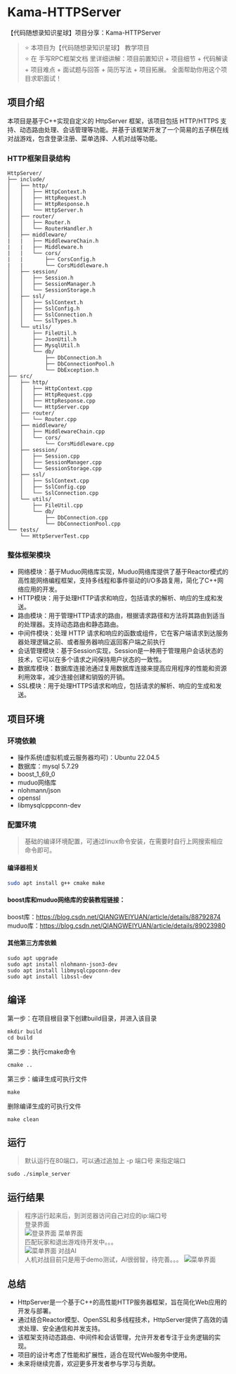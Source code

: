 # Kama-HTTPServer
【代码随想录知识星球】项目分享：Kama-HTTPServer

>⭐️ 本项目为【代码随想录知识星球】 教学项目  
>⭐️ 在 手写RPC框架文档 里详细讲解：项目前置知识 + 项目细节 + 代码解读 + 项目难点 + 面试题与回答 + 简历写法 + 项目拓展。 全面帮助你用这个项目求职面试！
## 项目介绍
本项目是基于C++实现自定义的 HttpServer 框架，该项目包括 HTTP/HTTPS 支持、动态路由处理、会话管理等功能。并基于该框架开发了一个简易的五子棋在线对战游戏，包含登录注册、菜单选择、人机对战等功能。
### HTTP框架目录结构
```
HttpServer/
├── include/
│   ├── http/
│   │   ├── HttpContext.h
│   │   ├── HttpRequest.h
│   │   ├── HttpResponse.h
│   │   └── HttpServer.h
│   ├── router/
│   │   ├── Router.h
│   │   └── RouterHandler.h
│   ├── middleware/
|   |   ├── MiddlewareChain.h
|   |   ├── Middleware.h
|   |   └── cors/
|   |       ├── CorsConfig.h
|   |       └── CorsMiddleware.h
│   ├── session/                
│   │   ├── Session.h
│   │   ├── SessionManager.h
│   │   └── SessionStorage.h
│   ├── ssl/
│   │   ├── SslContext.h
│   │   ├── SslConfig.h
│   │   ├── SslConnection.h
│   │   └── SslTypes.h
│   └── utils/
│       ├── FileUtil.h
│       ├── JsonUtil.h
│       ├── MysqlUtil.h
│       └── db/
│           ├── DbConnection.h
│           ├── DbConnectionPool.h
│           └── DbException.h
├── src/
│   ├── http/
│   │   ├── HttpContext.cpp
│   │   ├── HttpRequest.cpp
│   │   ├── HttpResponse.cpp
│   │   └── HttpServer.cpp
│   ├── router/
│   │   └── Router.cpp
│   ├── middleware/
│   │   ├── MiddlewareChain.cpp
│   │   └── cors/
│   │       └── CorsMiddleware.cpp
│   ├── session/                
│   │   ├── Session.cpp
│   │   ├── SessionManager.cpp
│   │   └── SessionStorage.cpp
│   ├── ssl/
│   │   ├── SslContext.cpp
│   │   ├── SslConfig.cpp
│   │   └── SslConnection.cpp
│   └── utils/
│       ├── FileUtil.cpp
│       └── db/
│           ├── DbConnection.cpp
│           └── DbConnectionPool.cpp
└── tests/
    └── HttpServerTest.cpp
```
### 整体框架模块
- 网络模块：基于Muduo网络库实现，Muduo网络库提供了基于Reactor模式的高性能网络编程框架，支持多线程和事件驱动的I/O多路复用，简化了C++网络应用的开发。
- HTTP模块：用于处理HTTP请求和响应，包括请求的解析、响应的生成和发送。
- 路由模块：用于管理HTTP请求的路由，根据请求路径和方法将其路由到适当的处理器。支持动态路由和静态路由。
- 中间件模块：处理 HTTP 请求和响应的函数或组件，它在客户端请求到达服务器处理逻辑之前、或者服务器响应返回客户端之前执行
- 会话管理模块：基于Session实现，Session是一种用于管理用户会话状态的技术，它可以在多个请求之间保持用户状态的一致性。
- 数据库模块：数据库连接池通过复用数据库连接来提高应用程序的性能和资源利用效率，减少连接创建和销毁的开销。
- SSL模块：用于处理HTTPS请求和响应，包括请求的解析、响应的生成和发送。

## 项目环境
### 环境依赖
- 操作系统(虚拟机或云服务器均可)：Ubuntu 22.04.5
- 数据库：mysql 5.7.29
- boost_1_69_0
- muduo网络库
- nlohmann/json
- openssl
- libmysqlcppconn-dev

### 配置环境
>基础的编译环境配置，可通过linux命令安装，在需要时自行上网搜索相应命令即可。
#### 编译器相关
```sh
sudo apt install g++ cmake make
```  
#### boost库和muduo网络库的安装教程链接：  
boost库：https://blog.csdn.net/QIANGWEIYUAN/article/details/88792874  
muduo库：https://blog.csdn.net/QIANGWEIYUAN/article/details/89023980  
#### 其他第三方库依赖
```
sudo apt upgrade
sudo apt install nlohmann-json3-dev
sudo apt install libmysqlcppconn-dev
sudo apt install libssl-dev
```

## 编译
第一步：在项目根目录下创建build目录，并进入该目录
```
mkdir build
cd build
```
第二步：执行cmake命令
```
cmake ..
```
第三步：编译生成可执行文件
```
make
```  
删除编译生成的可执行文件
```
make clean
```  
## 运行
> 默认运行在80端口，可以通过追加上 -p 端口号 来指定端口
```
sudo ./simple_server
```  

## 运行结果
> 程序运行起来后，到浏览器访问自己对应的ip:端口号  
登录界面  
![登录界面](images/image1.png)
菜单界面  
> 匹配玩家和退出游戏待开发中。。。  
![菜单界面](images/image2.png)
对战AI  
> 人机对战目前只是用于demo测试，AI很弱智，待完善。。。 
![菜单界面](images/image3.png) 

## 总结
- HttpServer是一个基于C++的高性能HTTP服务器框架，旨在简化Web应用的开发与部署。
- 通过结合Reactor模型、OpenSSL和多线程技术，HttpServer提供了高效的请求处理、安全通信和并发支持。
- 该框架支持动态路由、中间件和会话管理，允许开发者专注于业务逻辑的实现。
- 项目的设计考虑了性能和扩展性，适合在现代Web服务中使用。
- 未来将继续完善，欢迎更多开发者参与学习与贡献。



